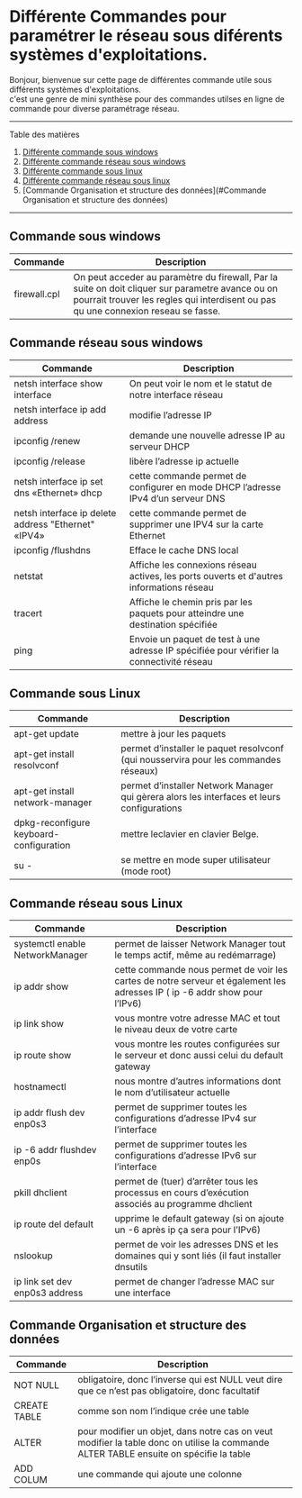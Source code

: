 # Différente Commandes pour paramétrer le réseau sous diférents systèmes d'exploitations. 

Bonjour, bienvenue sur cette page de différentes commande utile sous différents systèmes d'exploitations.<br>
c'est une genre de mini synthèse pour des commandes utilses en ligne de commande pour diverse paramétrage réseau.
*******
Table des matières  
 1. [Différente commande sous windows](#Commande-sous-windows)
 2. [Différente commande réseau sous windows](#Commande-reseau-sous-windows)
 3. [Différente commande sous linux](#Commande-sous-linux)
 4. [Différente commande réseau sous linux](#Commande-reseau-sous-linux)
 5. [Commande Organisation et structure des données](#Commande Organisation et structure des données)


*******


<div id='Commande-sous-windows'/> 
 
## Commande sous windows 
| Commande        | Description      |
| ------|-----|
| firewall.cpl | On peut acceder au paramètre du firewall, Par la suite on doit cliquer sur parametre avance ou on pourrait trouver les regles qui interdisent ou pas qu une connexion reseau se fasse.|

<div id='Commande-reseau-sous-windows'/> 
 
## Commande réseau sous windows
| Commande        | Description      |
| ------|-----|
| netsh interface show interface | On peut voir le nom et le statut de notre interface réseau |
| netsh interface ip add address | modifie l’adresse IP |
| ipconfig /renew | demande une nouvelle adresse IP au serveur DHCP |
| ipconfig /release | libère l’adresse ip actuelle |
| netsh interface ip set dns «Ethernet» dhcp | cette commande permet de configurer en mode DHCP l’adresse IPv4 d’un serveur DNS |
| netsh interface ip delete address "Ethernet" «IPV4» | cette commande permet de supprimer une IPV4 sur la carte Ethernet |
| ipconfig /flushdns | Efface le cache DNS local |
| netstat | Affiche les connexions réseau actives, les ports ouverts et d'autres informations réseau |
| tracert | Affiche le chemin pris par les paquets pour atteindre une destination spécifiée |
| ping | Envoie un paquet de test à une adresse IP spécifiée pour vérifier la connectivité réseau |

<div id='Commande-sous-linux'/> 
 
## Commande sous Linux 
| Commande        | Description      |
| ------|-----|
| apt-get update | mettre à jour les paquets |
|apt-get install resolvconf | permet d’installer le paquet resolvconf (qui nousservira pour les commandes réseaux) |
| apt-get install network-manager | permet d’installer Network Manager qui gèrera alors les interfaces et leurs configurations |
| dpkg-reconfigure keyboard-configuration | mettre leclavier en clavier Belge. |
| su - | se mettre en mode super utilisateur (mode root) |

  
<div id='Commande-reseau-sous-linux'/> 
 
## Commande réseau sous Linux
| Commande        | Description      |
| ------|-----|
| systemctl enable NetworkManager | permet de laisser Network Manager tout le temps actif, même au redémarrage) |
| ip addr show | cette commande nous permet de voir les cartes de notre serveur et également les adresses IP ( ip -6 addr show pour l’IPv6) |
| ip link show | vous montre votre adresse MAC et tout le niveau deux de votre carte |
| ip route show | vous montre les routes configurées sur le serveur et donc aussi celui du default gateway |
| hostnamectl | nous montre d’autres informations dont le nom d’utilisateur actuelle |
| ip addr flush dev enp0s3 | permet de supprimer toutes les configurations d’adresse IPv4 sur l’interface|
| ip -6 addr flushdev enp0s | permet de supprimer toutes les configurations d’adresse IPv6 sur l’interface |
| pkill dhclient | permet de (tuer) d’arrêter tous les processus en cours d’exécution associés au programme dhclient |
| ip route del default |upprime le default gateway (si on ajoute un -6 après ip ça sera pour l’IPv6) 
| nslookup | permet de voir les adresses DNS et les domaines qui y sont liés (il faut installer dnsutils  |
| ip link set dev enp0s3 address | permet de changer l’adresse MAC sur une interface |

<div id='Commande Organisation et structure des données'/> 

## Commande Organisation et structure des données
| Commande        | Description      |
| ------|-----|
| NOT NULL | obligatoire, donc l’inverse qui est NULL veut dire que ce n’est pas obligatoire, donc facultatif |
|  CREATE TABLE | comme son nom l’indique crée une table |
|  ALTER | pour modifier un objet, dans notre cas on veut modifier la table donc on utilise la commande ALTER TABLE ensuite on spécifie la table |
| ADD COLUM |  une commande qui ajoute une colonne |
